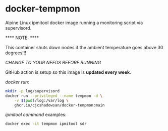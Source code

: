# docker-tempmon

Alpine Linux ipmitool docker image running a monitoring script via supervisord.

**** NOTE: ****

This container shuts down nodes if the ambient temperature goes above 30 degrees!!!

*CHANGE TO YOUR NEEDS BEFORE RUNNING*

GitHub action is setup so this image is __updated every week__.

_docker run_:

```sh
mkdir -p log/supervisord
docker run --privileged --name tempmon -d \
    -v $(pwd)/log:/var/log \
    ghcr.io/cjcshadowsan/docker-tempmon:main
```

_ipmitool command_ examples:

```sh
docker exec -it tempmon ipmitool sdr
```
